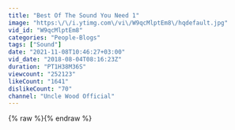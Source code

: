 ```yaml
---
title: "Best Of The Sound You Need 1"
image: "https:\/\/i.ytimg.com\/vi\/W9qcMlptEm8\/hqdefault.jpg"
vid_id: "W9qcMlptEm8"
categories: "People-Blogs"
tags: ["Sound"]
date: "2021-11-08T10:46:27+03:00"
vid_date: "2018-08-04T08:16:23Z"
duration: "PT1H38M36S"
viewcount: "252123"
likeCount: "1641"
dislikeCount: "70"
channel: "Uncle Wood Official"
---
```

{% raw %}{% endraw %}
